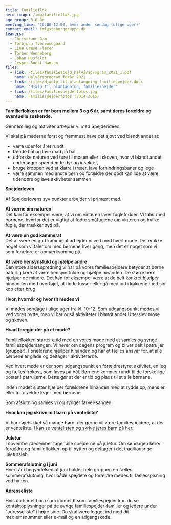 ```yaml
---
title: Familieflok
hero_image: /img/familieflok.jpg
age_group: 3-6 år
meeting_time: '10:00-12:00, hver anden søndag (ulige uger)'
contact_email: fml@soeborggruppe.dk
leaders:
  - Christiane Gam
  - Torbjørn Tvermosegaard
  - Line Græse Fleron
  - Torben Wenneberg
  - Johan Husfeldt
  - Jesper Roest Hansen
files:
  - link: /files/familiespejd_halvårsprogram_2021_1.pdf
    name: Halvårsprogram forår 2021
  - link: /files/Hjaelp til planlaegning familiespejder.docx
    name: 'Hjælp til planlægning, familiespejder'
  - link: /files/Familiespejderfotos.jpg
    name: Familiespejderfotos (2014-2015)
---
```

**Familieflokken er&nbsp;for børn mellem 3 og 6 år, samt deres forældre og eventuelle søskende.**

Gennem leg og aktiviter arbejder vi med Spejderidéen.

Vi skal på møderne først og fremmest have det sjovt ved blandt andet at:

<ul><li>være udenfor året rundt</li><li>tænde bål og lave mad på bål</li><li>udforske naturen ved ture til mosen eller i skoven, hvor vi blandt andet undersøger spændende dyr og insekter,</li><li>bruge kroppen ved at klatre i træer, lave forhindringsbaner og lege</li><li>være sammen med andre børn og forældre der godt kan lide at være udendørs og lave aktiviteter sammen</li></ul>

**Spejderloven**

Af Spejderlovens syv punkter arbejder vi primært med.

<strong>At værne om naturen<br /></strong>Det kan for eksempel være, at vi om vinteren laver fuglefodder. Vi taler med børnene, hvorfor det er vigtigt at fodre småfuglene om vinteren&nbsp;og hvilke fugle, der trækker syd på.

**At være en god kammerat**<br />Det at være en god kammerat arbejder vi ved med hvert møde. Det er ikke noget som vi taler om med børnene hver gang, men det er noget som vi som forældre er opmærksomme på.

<strong>At være hensynsfuld og hjælpe andre<br /></strong>Den store aldersspredning vi har på vores familiespejdere betyder at børne naturlig lære at være hensynsfulde og hjælpe hinanden. De større børn hjælper de mindre. Det kan for eksempel være at de helt konkret hjælper hindanden med overtøjet, at finde tusser eller gå med ind i køkkene med sin kop efter brug.

**Hvor, hvornår og hvor tit&nbsp;mødes vi**

Vi mødes søndage i ulige uger fra kl. 10-12. Som udgangspunkt mødes vi ved vores hytte, men vi har også aktiviteter i blandt andet Utterslev mose og&nbsp;skoven.

**Hvad foregår der på et møde?**

Familieflokken starter altid med en vores møde med at samles og synge familiespejdersangen. Vi hører om dagens program&nbsp;og bliver delt i patruljer (grupper). Forældrene hjælper hinanden og har et fælles ansvar for, at alle børnene er glade og deltager i aktiviteterne.

Ved hvert møde er der som udgangspunkt en forældrestyret aktivitet, en leg og fælles frokost, som laves på bål. Børnene kommer rundt til de forskellige poster i patruljerne. Dette gør at der er tid og plads til at alle børnene.

Inden mødet slutter&nbsp;hjælper forældrene hinanden med at rydde op, mens en eller to forældre leger med børnene.

Som afslutning samles vi og synger farvel-sangen.

**Hvor kan jeg skrive mit barn på venteliste?**

Vi har i øjeblikket så mange børn, der gerne vil være familiespejdere, at der er venteliste.&nbsp;[I kan se ventelisten og skrive jeres barn på her](/venteliste).

<strong>Juletur<br /></strong>I november/december&nbsp;tager alle spejderne på juletur. Om&nbsp;søndagen kører forældre og&nbsp;familieflokken op til hytten og deltager i det traditionsrige juletursløb.

<strong>Sommerafslutning i juni<br /></strong>Hvert år i begyndelsen af juni holder hele gruppen en fælles sommerafslutning, hvor både spejdere og forældre mødes til fællesspisning ved hytten.

**Adresseliste**

Hvis du har et barn som indmeldt som familiespejder kan du se kontaktoplysninger på de øvrige familiespejder-familier og ledere&nbsp;under "adresseliste" i højre side.&nbsp;Du&nbsp;skal være logget&nbsp;ind med dit medlemsnummer eller e-mail og en adgangskode.
